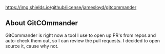 https://img.shields.io/github/license/jamesloyd/gitcommander
## About GitCOmmander

GitCommander is right now a tool I use to open up PR's from repos and auto-check them out, so I can review the pull requests. I decided to open source it, cause why not.

